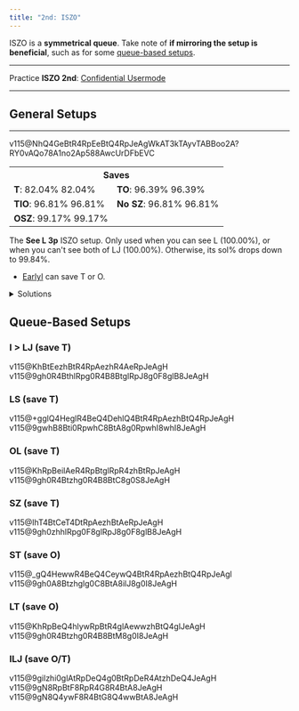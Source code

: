 ```yaml
---
title: "2nd: ISZO"
---
```

<head>
<meta
    name="description"
    content="TISZ 2nd's Standard and Queue-Based Setups"
  />
</head>

ISZO is a **symmetrical queue**. Take note of **if mirroring the setup is beneficial**, such as for some <a href="#queue-based-setups">queue-based setups</a>.
<hr class="small">

Practice **ISZO 2nd**: [Confidential Usermode](https://himitsuconfidential.github.io/downstack-practice/usermode.html/=[ISZO]p4,*p7)
___
## General Setups
<hr class="small">
<div class="setup-body">
	<div class="setup-display">
		<div class="setup-image">
			<fumen>v115@NhQ4GeBtR4RpEeBtQ4RpJeAgWkAT3kTAyvTABBoo2A?RY0vAQo78A1no2Ap588AwcUrDFbEVC</fumen>
		</div>
		<div class="setup-info">
			<table>			
				<tr>		
					<th colspan=2>Saves</th>	
				</tr>		
				<tr>		
					<td>	
						<strong>T</strong>: 
						<span title='1772/2160' class='Rot90'>82.04%</span>
						<span title='1772/2160' class='Rot180'>82.04%</span>
					</td>	
					<td>	
						<strong>TO</strong>: 
						<span title='2082/2160' class='Rot90'>96.39%</span>
						<span title='2082/2160' class='Rot180'>96.39%</span>
					</td>	
				</tr>		
				<tr>		
					<td>	
						<strong>TIO</strong>: 
						<span title='2091/2160' class='Rot90'>96.81%</span>
						<span title='2091/2160' class='Rot180'>96.81%</span>
					</td>	
					<td>	
						<strong>No SZ</strong>: 
						<span title='4971/5040' class='Rot90'>96.81%</span>
						<span title='4971/5040' class='Rot180'>96.81%</span>
					</td>	
				</tr>		
				<tr>		
					<td>	
						<strong>OSZ</strong>: 
						<span title='2142/2160' class='Rot90'>99.17%</span>
						<span title='2142/2160' class='Rot180'>99.17%</span>
					</td>	
					<td>	
						<saves src="2nd-iszo-see-L">
					</td>	
				</tr>		
			</table>			
		</div>
		<div class="setup-writeup">
			<p>The <strong>See <span class="mino">L</span> 3p</strong> ISZO setup. Only used when you can see <span class="mino">L</span> (<span title="2160/2160">100.00%</span>), or when you can't see both of <span class="mino">LJ</span> (<span title="1440/1440">100.00%</span>). Otherwise, its sol% drops down to <span title="5032/5040">99.84%</span>.
				<ul>
					<li>
						<a href="#early-i">Early<span class="mino">I</span></a> can save <span class="mino">T</span> or <span class="mino">O</span>.
					</li>
				</ul>
			</p>
		</div>
	</div>
	<details>
		<summary>Solutions</summary>
		<h4>Minimals</h4>
		<fumen>v115@9gwhh0R4Btywwhg0R4B8Btwwglwhg0E8ilwhI8JeAg?WTADX7rDy4CwBFbMOBWl+UBFrvAA </fumen>
		<fumen>v115@9gwhh0R4ywhlwhg0R4B8wwRpglwhg0E8RpglwhI8Je?AgWTADX7rDy4CwBFbkRBQlwHBFrvAA </fumen>
		<hr class="small">
		<h4>Extra Solutions</h4>
		<fumen>v115@9gwhh0R4Btilwhg0R4B8BtRpwhg0E8glRpwhI8JeAg?WsAlEvXEhoo2AmXyTASILdD2488AQeM2ABlClEFMVABBoo2?ASEYHB3ngHB</fumen>
		<fumen>v115@9gilR4i0RpglAtR4B8zhBtE8g0RpAtI8JeAgWrAlEv?XEhoo2AmXyTASILdD2488AQeM2ABlClEFMVABBoo2AZlf9A?FrvAA </fumen>
		<fumen>v115@9gilR4zhg0glAtR4B8ywg0BtE8wwh0AtI8JeAgWsAl?EvXEhoo2AmXyTASILdD2488AwWM2ABlClEFMVABBoo2AyCI?OB4ngHB</fumen>
	</details>
</div>

## Queue-Based Setups
### I > LJ (save T)
<fumen>v115@KhBtEezhBtR4RpAezhR4AeRpJeAgH</fumen> <fumen>v115@9gh0R4BthlRpg0R4B8BtglRpJ8g0F8glB8JeAgH</fumen>

### LS (save T)
<fumen>v115@+gglQ4HeglR4BeQ4DehlQ4BtR4RpAezhBtQ4RpJeAgH</fumen> <fumen>v115@9gwhB8Bti0RpwhC8BtA8g0RpwhI8whI8JeAgH</fumen>

### OL (save T)
<fumen>v115@KhRpBeilAeR4RpBtglRpR4zhBtRpJeAgH</fumen> <fumen>v115@9gh0R4Btzhg0R4B8BtC8g0S8JeAgH</fumen>

### SZ (save T)
<fumen>v115@IhT4BtCeT4DtRpAezhBtAeRpJeAgH</fumen> <fumen>v115@9gh0zhhlRpg0F8glRpJ8g0F8glB8JeAgH</fumen>

### ST (save O)
<fumen>v115@_gQ4HewwR4BeQ4CeywQ4BtR4RpAezhBtQ4RpJeAgl</fumen> <fumen>v115@9gh0A8Btzhglg0C8BtA8ilJ8g0I8JeAgH</fumen>

### LT (save O)
<fumen>v115@KhRpBeQ4hlywRpBtR4glAewwzhBtQ4glJeAgH</fumen> <fumen>v115@9gh0R4Btzhg0R4B8BtM8g0I8JeAgH</fumen>

### ILJ (save O/T)
<fumen>v115@9gilzhi0glAtRpDeQ4g0BtRpDeR4AtzhDeQ4JeAgH</fumen> <fumen>v115@9gN8RpBtF8RpR4G8R4BtA8JeAgH</fumen> <fumen>v115@9gN8Q4ywF8R4BtG8Q4wwBtA8JeAgH</fumen>